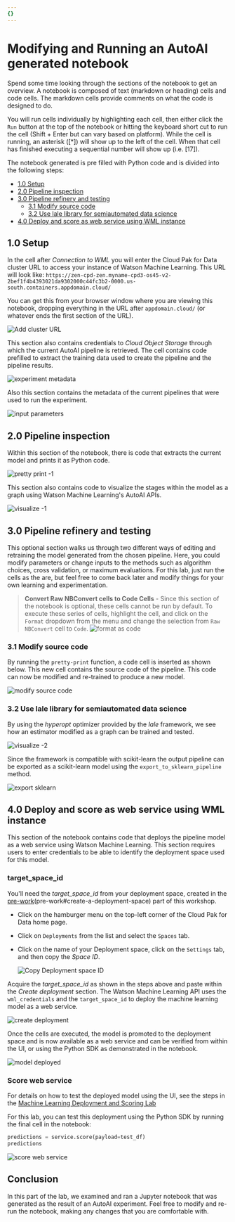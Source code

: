 ```yaml
---
{}
---
```


# Modifying and Running an AutoAI generated notebook

Spend some time looking through the sections of the notebook to get an overview. A notebook is composed of text (markdown or heading) cells and code cells. The markdown cells provide comments on what the code is designed to do.

You will run cells individually by highlighting each cell, then either click the `Run` button at the top of the notebook or hitting the keyboard short cut to run the cell (Shift + Enter but can vary based on platform). While the cell is running, an asterisk ([\*]) will show up to the left of the cell. When that cell has finished executing a sequential number will show up (i.e. [17]).

The notebook generated is pre filled with Python code and is divided into the following steps:

- [1.0 Setup](#10-setup)
- [2.0 Pipeline inspection](#20-pipeline-inspection)
- [3.0 Pipeline refinery and testing](#30-pipeline-refinery-and-testing)
  - [3.1 Modify source code](#31-modify-source-code)
  - [3.2 Use lale library for semiautomated data science](#32-use-lale-library-for-semiautomated-data-science)
- [4.0 Deploy and score as web service using WML instance](#40-deploy-and-score-as-web-service-using-wml-instance)

## 1.0 Setup

In the cell after *Connection to WML* you will enter the Cloud Pak for Data cluster URL to access your instance of Watson Machine Learning. This URL will look like:
`https://zen-cpd-zen.myname-cpd3-os45-v2-2bef1f4b4393021da9302000c44fc3b2-0000.us-south.containers.appdomain.cloud/`

You can get this from your browser window where you are viewing this notebook, dropping everything in the URL after `appdomain.cloud/` (or whatever ends the first section of the URL).

  ![Add cluster URL](../images/autoai-add-cluster-url.png)

This section also contains credentials to *Cloud Object Storage* through which the current AutoAI pipeline is retrieved. The cell contains code prefilled to extract the training data used to create the pipeline and the pipeline results.

  ![experiment metadata](../images/autoai-experiment-metadata.png)

Also this section contains the metadata of the current pipelines that were used to run the experiment.

  ![input parameters](../images/autoai-input-parameters.png)

## 2.0 Pipeline inspection

Within this section of the notebook, there is code that extracts the current model and prints it as Python code.

  ![pretty print -1](../images/autoai-pretty-print-1.png)

This section also contains code to visualize the stages within the model as a graph using Watson Machine Learning's AutoAI APIs.

  ![visualize -1](../images/autoai-visualize-1.png)

## 3.0 Pipeline refinery and testing

This optional section walks us through two different ways of editing and retraining the model generated from the chosen pipeline. Here, you could modify parameters or change inputs to the methods such as algorithm choices, cross validation, or maximum evaluations. For this lab, just run the cells as the are, but feel free to come back later and modify things for your own learning and experimentation.

>**Convert Raw NBConvert cells to Code Cells** -
Since this section of the notebook is optional, these cells cannot be run by default. To execute these series of cells, highlight the cell, and click on the `Format` dropdown from the menu and change the selection from `Raw NBConvert` cell to `Code`.
  ![format as code](../images/autoai-format-as-code.png)

### 3.1 Modify source code

By running the `pretty-print` function, a  code cell is inserted as shown below. This new cell contains the source code of the pipeline. This code can now be modified and re-trained to produce a new model.

  ![modify source code](../images/autoai-modify-source-code.png)

### 3.2 Use lale library for semiautomated data science

By using the *hyperopt* optimizer provided by the *lale* framework, we see how an estimator modified as a graph can be trained and tested.

  ![visualize -2](../images/autoai-visualize-2.png)

Since the framework is compatible with scikit-learn the output pipeline can be exported as a scikit-learn model using the `export_to_sklearn_pipeline` method.

  ![export sklearn](../images/autoai-export-sklearn.png)

## 4.0 Deploy and score as web service using WML instance

This section of the notebook contains code that deploys the pipeline model as a web service using Watson Machine Learning. This section requires users to enter credentials to be able to identify the deployment space used for this model.

### target_space_id

You'll need the *target_space_id* from your deployment space, created in the [pre-work](https://github.ibm.com/IBMDeveloper/cp4d-workshop-credit-risk/tree/CPDaaS-master/workshop/pre-work#create-a-deployment-space)(pre-work#create-a-deployment-space) part of this workshop.

* Click on the hamburger menu on the top-left corner of the Cloud Pak for Data home page.

* Click on `Deployments` from the list and select the `Spaces` tab.

* Click on the name of your Deployment space, click on the `Settings` tab, and then copy the *Space ID*.

  ![Copy Deployment space ID](../images/autoai-get-deployment-space-id.png)


Acquire the *target_space_id* as shown in the steps above and paste within the *Create deployment* section. The Watson Machine Learning API uses the `wml_credentials` and the `target_space_id` to deploy the machine learning model as a web service.

  ![create deployment](../images/autoai-create-deployment-autoai.png)

Once the cells are executed, the model is promoted to the deployment space and is now available as a web service and can be verified from within the UI, or using the Python SDK as demonstrated in the notebook.

  ![model deployed](../images/autoai-wml-model-deployed.png)

### Score web service

For details on how to test the deployed model using the UI, see the steps in the [Machine Learning Deployment and Scoring Lab](machine-learning-deployment-scoring/README.md#test-online-model-deployment)

For this lab, you can test this deployment using the Python SDK by running the final cell in the notebook:

```python
predictions = service.score(payload=test_df)
predictions
```
  ![score web service](../images/autoai-score-webservice.png)

## Conclusion

In this part of the lab, we examined and ran a Jupyter notebook that was generated as the result of an AutoAI experiment. Feel free to modify and re-run the notebook, making any changes that you are comfortable with.